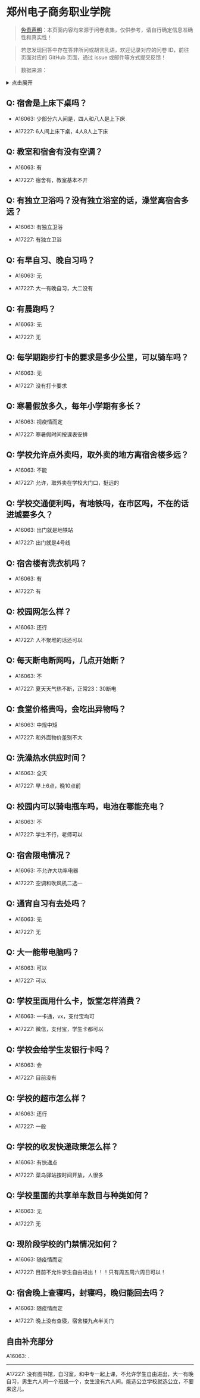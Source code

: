 # 郑州电子商务职业学院

> [免责声明](https://colleges.chat/#_3)：本页面内容均来源于问卷收集，仅供参考，请自行确定信息准确性和真实性！

> 若您发现回答中存在答非所问或胡言乱语，欢迎记录对应的问卷 ID，前往页面对应的 GitHub 页面，通过 issue 或邮件等方式提交反馈！

> 数据来源：

<details><summary>点击展开</summary>
<ul>
<li>A16063: 匿名 (2022 年 09 月)</li>
<li>A17227: zaewe03@163.com (2023 年 05 月)</li>
</ul>
</details>

## Q: 宿舍是上床下桌吗？

- A16063: 少部分六人间是，四人和八人是上下床

- A17227: 6人间上床下桌，4人8人上下床

## Q: 教室和宿舍有没有空调？

- A16063: 有

- A17227: 宿舍有，教室基本不开

## Q: 有独立卫浴吗？没有独立浴室的话，澡堂离宿舍多远？

- A16063: 有独立卫浴

- A17227: 有独立卫浴

## Q: 有早自习、晚自习吗？

- A16063: 无

- A17227: 大一有晚自习，大二没有

## Q: 有晨跑吗？

- A16063: 无

- A17227: 无

## Q: 每学期跑步打卡的要求是多少公里，可以骑车吗？

- A16063: 无

- A17227: 没有打卡要求

## Q: 寒暑假放多久，每年小学期有多长？

- A16063: 视疫情而定

- A17227: 寒暑假时间按课表安排

## Q: 学校允许点外卖吗，取外卖的地方离宿舍楼多远？

- A16063: 不能

- A17227: 允许，取外卖在学校大门口，挺远的

## Q: 学校交通便利吗，有地铁吗，在市区吗，不在的话进城要多久？

- A16063: 出门就是地铁站

- A17227: 出门就是4号线

## Q: 宿舍楼有洗衣机吗？

- A16063: 有

- A17227: 有

## Q: 校园网怎么样？

- A16063: 还行

- A17227: 人不聚堆的话还可以

## Q: 每天断电断网吗，几点开始断？

- A16063: 不

- A17227: 夏天天气热不断，正常23：30断电

## Q: 食堂价格贵吗，会吃出异物吗？

- A16063: 中规中矩

- A17227: 和外面物价差别不大

## Q: 洗澡热水供应时间？

- A16063: 全天

- A17227: 早上6点，晚10点前

## Q: 校园内可以骑电瓶车吗，电池在哪能充电？

- A16063: 不

- A17227: 学生不行，老师可以

## Q: 宿舍限电情况？

- A16063: 不允许大功率电器

- A17227: 空调和吹风机二选一

## Q: 通宵自习有去处吗？

- A16063: 无

- A17227: 无

## Q: 大一能带电脑吗？

- A16063: 可以

- A17227: 可以

## Q: 学校里面用什么卡，饭堂怎样消费？

- A16063: 一卡通，vx，支付宝均可

- A17227: 微信，支付宝，学生卡都可以

## Q: 学校会给学生发银行卡吗？

- A16063: 会

- A17227: 目前没有

## Q: 学校的超市怎么样？

- A16063: 还行

- A17227: 一般

## Q: 学校的收发快递政策怎么样？

- A16063: 有快递点

- A17227: 菜鸟驿站按时间开放，人很多

## Q: 学校里面的共享单车数目与种类如何？

- A16063: 无

- A17227: 无

## Q: 现阶段学校的门禁情况如何？

- A16063: 随疫情而定

- A17227: 目前不允许学生自由进出！！！只有周五周六周日可以！

## Q: 宿舍晚上查寝吗，封寝吗，晚归能回去吗？

- A16063: 随疫情而定

- A17227: 晚上没有查寝，宿舍楼九点半关门

## 自由补充部分

A16063: .

***

A17227: 没有图书馆，自习室，和中专一起上课，不允许学生自由进出，大一有晚自习，男生六人间一个班级一个，女生没有六人间。能选公立学校就选公立，不要来这儿。